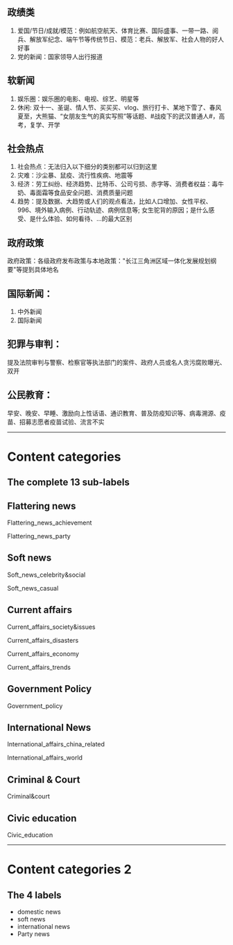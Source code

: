 ## 政绩类
1. 爱国/节日/成就/模范：例如航空航天、体育比赛、国际盛事、一带一路、阅兵、解放军纪念、端午节等传统节日、模范：老兵、解放军、社会人物的好人好事
2. 党的新闻：国家领导人出行报道


## 软新闻
1. 娱乐圈：娱乐圈的电影、电视、综艺、明星等
2. 休闲: 双十一、圣诞、情人节、买买买、vlog、旅行打卡、某地下雪了、春风夏至，大熊猫、“女朋友生气的真实写照”等话题、#战疫下的武汉普通人#，高考，复学、开学


## 社会热点
1. 社会热点：无法归入以下细分的类别都可以归到这里 
2. 灾难：沙尘暴、鼠疫、流行性疾病、地震等
3. 经济：劳工纠纷、经济趋势、比特币、公司亏损、赤字等、消费者权益：毒牛奶、毒面霜等食品安全问题、消费质量问题
4. 趋势：提及数据、大趋势或人们的观点看法，比如人口增加、女性平权、996、境外输入病例、行动轨迹、病例信息等; 女生驼背的原因；是什么感受、是什么体验、如何看待、...的最大区别


## 政府政策
政府政策：各级政府发布政策与本地政策："长江三角洲区域一体化发展规划纲要"等提到具体地名


## 国际新闻：
1. 中外新闻
2. 国际新闻


## 犯罪与审判：
提及法院审判与警察、检察官等执法部门的案件、政府人员或名人贪污腐败曝光、双开

## 公民教育：
早安、晚安、早睡、激励向上性话语、通识教育、普及防疫知识等、病毒溯源、疫苗、招募志愿者疫苗试验、流言不实

----------------------------------------------------------------------------------------------------------------------------------------------------------------------------

# Content categories

## The complete 13 sub-labels


## Flattering news
Flattering_news_achievement

Flattering_news_party


## Soft news
Soft_news_celebrity&social

Soft_news_casual


## Current affairs
Current_affairs_society&issues

Current_affairs_disasters 

Current_affairs_economy 

Current_affairs_trends

## Government Policy

Government_policy


## International News
International_affairs_china_related

International_affairs_world


## Criminal & Court

Criminal&court


## Civic education

Civic_education


---------------------------------------------------------------------------------------------------------------------------------------------------

# Content categories 2

## The 4 labels

- domestic news
- soft news
- international news
- Party news







